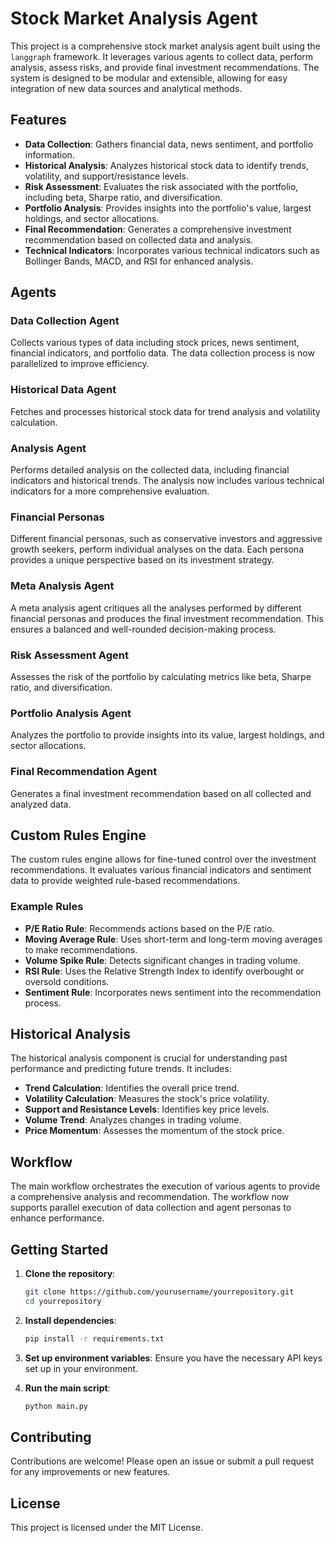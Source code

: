 # Stock Market Analysis Agent

This project is a comprehensive stock market analysis agent built using the `langgraph` framework. It leverages various agents to collect data, perform analysis, assess risks, and provide final investment recommendations. The system is designed to be modular and extensible, allowing for easy integration of new data sources and analytical methods.

## Features

- **Data Collection**: Gathers financial data, news sentiment, and portfolio information.
- **Historical Analysis**: Analyzes historical stock data to identify trends, volatility, and support/resistance levels.
- **Risk Assessment**: Evaluates the risk associated with the portfolio, including beta, Sharpe ratio, and diversification.
- **Portfolio Analysis**: Provides insights into the portfolio's value, largest holdings, and sector allocations.
- **Final Recommendation**: Generates a comprehensive investment recommendation based on collected data and analysis.
- **Technical Indicators**: Incorporates various technical indicators such as Bollinger Bands, MACD, and RSI for enhanced analysis.

## Agents

### Data Collection Agent

Collects various types of data including stock prices, news sentiment, financial indicators, and portfolio data. The data collection process is now parallelized to improve efficiency.

### Historical Data Agent

Fetches and processes historical stock data for trend analysis and volatility calculation.

### Analysis Agent

Performs detailed analysis on the collected data, including financial indicators and historical trends. The analysis now includes various technical indicators for a more comprehensive evaluation.

### Financial Personas

Different financial personas, such as conservative investors and aggressive growth seekers, perform individual analyses on the data. Each persona provides a unique perspective based on its investment strategy.

### Meta Analysis Agent

A meta analysis agent critiques all the analyses performed by different financial personas and produces the final investment recommendation. This ensures a balanced and well-rounded decision-making process.

### Risk Assessment Agent

Assesses the risk of the portfolio by calculating metrics like beta, Sharpe ratio, and diversification.

### Portfolio Analysis Agent

Analyzes the portfolio to provide insights into its value, largest holdings, and sector allocations.

### Final Recommendation Agent

Generates a final investment recommendation based on all collected and analyzed data.

## Custom Rules Engine

The custom rules engine allows for fine-tuned control over the investment recommendations. It evaluates various financial indicators and sentiment data to provide weighted rule-based recommendations.

### Example Rules

- **P/E Ratio Rule**: Recommends actions based on the P/E ratio.
- **Moving Average Rule**: Uses short-term and long-term moving averages to make recommendations.
- **Volume Spike Rule**: Detects significant changes in trading volume.
- **RSI Rule**: Uses the Relative Strength Index to identify overbought or oversold conditions.
- **Sentiment Rule**: Incorporates news sentiment into the recommendation process.

## Historical Analysis

The historical analysis component is crucial for understanding past performance and predicting future trends. It includes:

- **Trend Calculation**: Identifies the overall price trend.
- **Volatility Calculation**: Measures the stock's price volatility.
- **Support and Resistance Levels**: Identifies key price levels.
- **Volume Trend**: Analyzes changes in trading volume.
- **Price Momentum**: Assesses the momentum of the stock price.

## Workflow

The main workflow orchestrates the execution of various agents to provide a comprehensive analysis and recommendation. The workflow now supports parallel execution of data collection and agent personas to enhance performance.

## Getting Started

1. **Clone the repository**:

   ```sh
   git clone https://github.com/yourusername/yourrepository.git
   cd yourrepository
   ```

2. **Install dependencies**:

   ```sh
   pip install -r requirements.txt
   ```

3. **Set up environment variables**:
   Ensure you have the necessary API keys set up in your environment.

4. **Run the main script**:
   ```sh
   python main.py
   ```

## Contributing

Contributions are welcome! Please open an issue or submit a pull request for any improvements or new features.

## License

This project is licensed under the MIT License.
